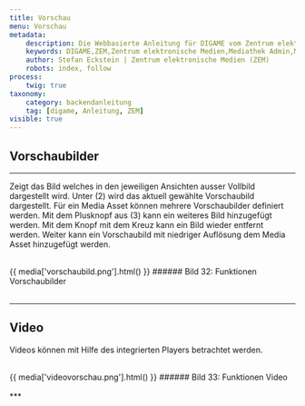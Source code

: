 ```yaml
---
title: Vorschau
menu: Vorschau
metadata:
    description: Die Webbasierte Anleitung für DIGAME vom Zentrum elektronische Medien ZEM.
    keywords: DIGAME,ZEM,Zentrum elektronische Medien,Mediathek Admin,Mediathek,Bilddatenbank,Bildverwaltung,Bundesverwaltung,Eidgenossenschaft,Schweizerische Eidgenossenschaft,VBS,Bundesamt für Verteidigung, Bevölkerungsschutz und Sport
    author: Stefan Eckstein | Zentrum elektronische Medien (ZEM)
    robots: index, follow
process:
	twig: true
taxonomy:
    category: backendanleitung
    tag: [digame, Anleitung, ZEM]
visible: true
---
```


## Vorschaubilder
***
Zeigt das Bild welches in den jeweiligen Ansichten ausser Vollbild dargestellt wird. Unter (2) wird das aktuell gewählte Vorschaubild dargestellt. Für ein Media Asset können mehrere Vorschaubilder definiert werden. Mit dem Plusknopf aus (3) kann ein weiteres Bild hinzugefügt werden. Mit dem Knopf mit dem Kreuz kann ein Bild wieder entfernt werden.
Weiter kann ein Vorschaubild mit niedriger Auflösung dem Media Asset hinzugefügt werden.

<br>
{{ media['vorschaubild.png'].html() }}
###### Bild 32: Funktionen Vorschaubilder<br>
<br>

***

## Video

Videos können mit Hilfe des integrierten Players betrachtet werden.

<br>
{{ media['videovorschau.png'].html() }}
###### Bild 33: Funktionen Video
<br>

<br>
***

